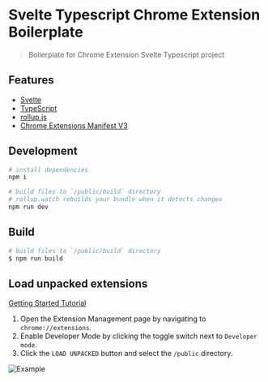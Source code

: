 # Svelte Typescript Chrome Extension Boilerplate

> Boilerplate for Chrome Extension Svelte Typescript project

## Features

-   [Svelte](https://svelte.dev/)
-   [TypeScript](https://www.typescriptlang.org/)
-   [rollup.js](https://rollupjs.org/guide/en/)
-   [Chrome Extensions Manifest V3](https://developer.chrome.com/docs/extensions/mv3/intro/)

## Development

```bash
# install dependencies
npm i

# build files to `/public/build` directory
# rollup.watch rebuilds your bundle when it detects changes
npm run dev
```

## Build

```bash
# build files to `/public/build` directory
$ npm run build
```

## Load unpacked extensions

[Getting Started Tutorial](https://developer.chrome.com/docs/extensions/mv3/getstarted/)

1. Open the Extension Management page by navigating to `chrome://extensions`.
2. Enable Developer Mode by clicking the toggle switch next to `Developer mode`.
3. Click the `LOAD UNPACKED` button and select the `/public` directory.

![Example](https://wd.imgix.net/image/BhuKGJaIeLNPW9ehns59NfwqKxF2/vOu7iPbaapkALed96rzN.png?auto=format&w=571)
